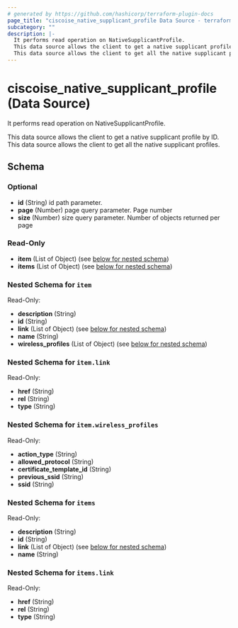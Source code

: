 ```yaml
---
# generated by https://github.com/hashicorp/terraform-plugin-docs
page_title: "ciscoise_native_supplicant_profile Data Source - terraform-provider-ciscoise"
subcategory: ""
description: |-
  It performs read operation on NativeSupplicantProfile.
  This data source allows the client to get a native supplicant profile by ID.
  This data source allows the client to get all the native supplicant profiles.
---
```


# ciscoise_native_supplicant_profile (Data Source)

It performs read operation on NativeSupplicantProfile.

This data source allows the client to get a native supplicant profile by ID.
This data source allows the client to get all the native supplicant profiles.



<!-- schema generated by tfplugindocs -->
## Schema

### Optional

- **id** (String) id path parameter.
- **page** (Number) page query parameter. Page number
- **size** (Number) size query parameter. Number of objects returned per page

### Read-Only

- **item** (List of Object) (see [below for nested schema](#nestedatt--item))
- **items** (List of Object) (see [below for nested schema](#nestedatt--items))

<a id="nestedatt--item"></a>
### Nested Schema for `item`

Read-Only:

- **description** (String)
- **id** (String)
- **link** (List of Object) (see [below for nested schema](#nestedobjatt--item--link))
- **name** (String)
- **wireless_profiles** (List of Object) (see [below for nested schema](#nestedobjatt--item--wireless_profiles))

<a id="nestedobjatt--item--link"></a>
### Nested Schema for `item.link`

Read-Only:

- **href** (String)
- **rel** (String)
- **type** (String)


<a id="nestedobjatt--item--wireless_profiles"></a>
### Nested Schema for `item.wireless_profiles`

Read-Only:

- **action_type** (String)
- **allowed_protocol** (String)
- **certificate_template_id** (String)
- **previous_ssid** (String)
- **ssid** (String)



<a id="nestedatt--items"></a>
### Nested Schema for `items`

Read-Only:

- **description** (String)
- **id** (String)
- **link** (List of Object) (see [below for nested schema](#nestedobjatt--items--link))
- **name** (String)

<a id="nestedobjatt--items--link"></a>
### Nested Schema for `items.link`

Read-Only:

- **href** (String)
- **rel** (String)
- **type** (String)


